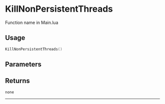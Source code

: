# KillNonPersistentThreads
Function name in Main.lua
## Usage
```lua
KillNonPersistentThreads()
```
## Parameters

## Returns
`none`

---